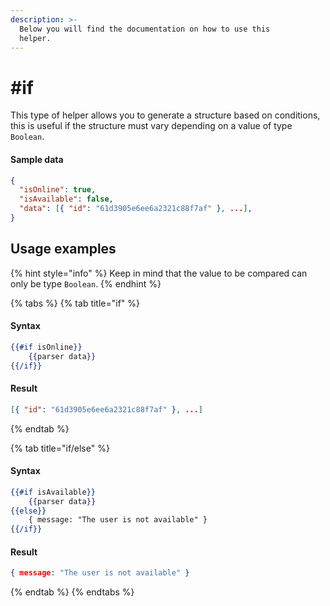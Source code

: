 ```yaml
---
description: >-
  Below you will find the documentation on how to use this
  helper.
---
```


# #if

This type of helper allows you to generate a structure based on conditions, this is useful if the structure must vary depending on a value of type `Boolean`.

#### Sample data

```json
{
  "isOnline": true,
  "isAvailable": false,
  "data": [{ "id": "61d3905e6ee6a2321c88f7af" }, ...],
}
```

## Usage examples

{% hint style="info" %}
Keep in mind that the value to be compared can only be type `Boolean`.
{% endhint %}

{% tabs %}
{% tab title="if" %}
#### Syntax

```handlebars
{{#if isOnline}}
    {{parser data}}
{{/if}}
```

#### Result

```json
[{ "id": "61d3905e6ee6a2321c88f7af" }, ...]
```
{% endtab %}

{% tab title="if/else" %}
#### Syntax

```handlebars
{{#if isAvailable}}
    {{parser data}}
{{else}}
    { message: "The user is not available" }
{{/if}}
```

#### Result

```json
{ message: "The user is not available" }
```
{% endtab %}
{% endtabs %}